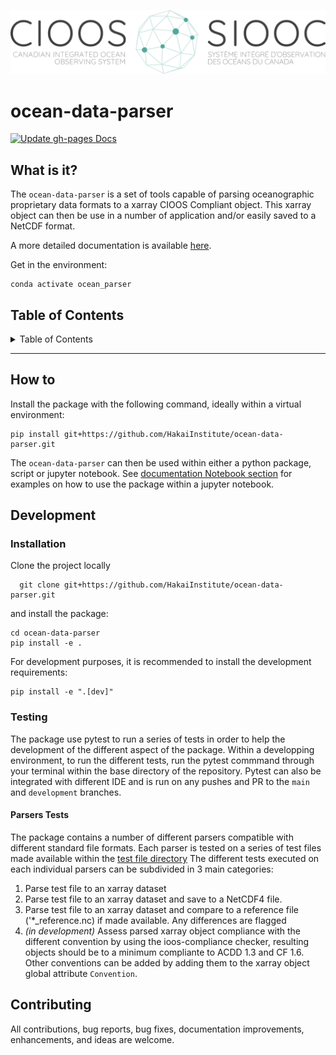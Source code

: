 <!-- NOTE: All sections are placeholders. Use the relevant ones-->

![Logo](docs/images/logo_EN_FR-1024x208.png)

<!-- Make a favicon/logo using something like:

* https://favicon.io/
* https://www.shopify.com/tools/logo-maker/open-source-software
* https://primitive.lol/ -->

# ocean-data-parser

<!-- You can get project relevant badges from: [shields.io](https://shields.io/) -->

[![Update gh-pages Docs](https://github.com/HakaiInstitute/ocean-data-parser/actions/workflows/generate-documentation.yaml/badge.svg)](https://github.com/HakaiInstitute/ocean-data-parser/actions/workflows/generate-documentation.yaml)

## What is it?

The `ocean-data-parser` is a set of tools capable of parsing oceanographic proprietary data formats to a xarray CIOOS Compliant object. This xarray object can then be use in a number of application and/or easily saved to a NetCDF format.

A more detailed documentation is available [here](https://hakaiinstitute.github.io/ocean-data-parser).

Get in the environment:
```console
conda activate ocean_parser
```

## Table of Contents

<details>

<summary>Table of Contents</summary>

- [ocean-data-parser](#ocean-data-parser)
  - [What is it?](#what-is-it)
  - [Table of Contents](#table-of-contents)
  - [How to](#how-to)
  - [Development](#development)
    - [Installation](#installation)
    - [Testing](#testing)
      - [Parsers Tests](#parsers-tests)
  - [Contributing](#contributing)

</details>

---

## How to

Install the package with the following command, ideally within a virtual environment:

```env
pip install git+https://github.com/HakaiInstitute/ocean-data-parser.git
```
The `ocean-data-parser` can then be used within either a python package, script or jupyter notebook. See [documentation Notebook section](https://hakaiinstitute.github.io/ocean-data-parser) for examples on how to use the package within a jupyter notebook.
## Development

### Installation
Clone the project locally

```shell
  git clone git+https://github.com/HakaiInstitute/ocean-data-parser.git
```
and install the package:
```console
cd ocean-data-parser
pip install -e .
```
For development purposes, it is recommended to install the development requirements:
```console
pip install -e ".[dev]"
```
### Testing
The package use pytest to run a series of tests in order to help the development of the different aspect of the package. Within a developping environment, to run the different tests, run the pytest commmand through your terminal within the base directory of the repository. Pytest can also be integrated with different IDE and is run on any pushes and PR to the `main` and `development` branches.

#### Parsers Tests
The package contains a number of different parsers compatible with different standard file formats. Each parser is tested on a series of test files made available within the [test file directory](tests/parsers_test_files) The different tests executed on each individual parsers can be subdivided in 3 main categories:
1. Parse test file to an xarray dataset
2. Parse test file to an xarray dataset and save to a NetCDF4 file.
3. Parse test file to an xarray dataset and compare to a reference file ('*_reference.nc) if made available. Any differences are flagged
4. *(in development)* Assess parsed xarray object compliance with the different convention by using the ioos-compliance checker, resulting objects should be to a minimum compliante to ACDD 1.3 and CF 1.6. Other conventions can be added by adding them to the xarray object global attribute `Convention`.

## Contributing

All contributions, bug reports, bug fixes, documentation improvements, enhancements, and ideas are welcome.